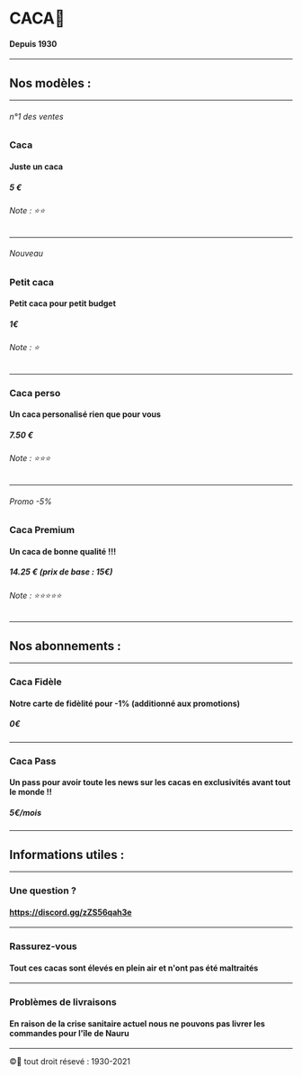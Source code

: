# CACA💩
#### Depuis 1930
-----------------------------------------------
## Nos modèles :
-----------------------------------------------
###### n°1 des ventes
### Caca
#### Juste un caca
##### 5 €
###### Note : ⭐⭐
-----------------------------------------------
###### Nouveau
### Petit caca
#### Petit caca pour petit budget
##### 1€
###### Note : ⭐
-----------------------------------------------
### Caca perso
#### Un caca personalisé rien que pour vous
##### 7.50 €
###### Note : ⭐⭐⭐
-----------------------------------------------
###### Promo -5%
### Caca Premium
#### Un caca de bonne qualité !!!
##### 14.25 € (prix de base : 15€)
###### Note : ⭐⭐⭐⭐⭐
-----------------------------------------------
## Nos abonnements :
-----------------------------------------------
### Caca Fidèle
#### Notre carte de fidèlité pour -1% (additionné aux promotions)
##### 0€
-----------------------------------------------
### Caca Pass
#### Un pass pour avoir toute les news sur les cacas en exclusivités avant tout le monde !!
##### 5€/mois
-----------------------------------------------
## Informations utiles :
-----------------------------------------------
### Une question ?
#### https://discord.gg/zZS56qah3e
-----------------------------------------------
### Rassurez-vous
#### Tout ces cacas sont élevés en plein air et n'ont pas été maltraités
-----------------------------------------------
### Problèmes de livraisons
#### En raison de la crise sanitaire actuel nous ne pouvons pas livrer les commandes pour l'île de Nauru
-----------------------------------------------

©💩 tout droit résevé : 1930-2021
